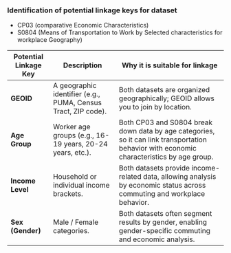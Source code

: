 ### Identification of potential linkage keys for dataset 
- CP03 (comparative Economic Characteristics)
- S0804 (Means of Transportation to Work by Selected characteristics for workplace Geography)

| Potential Linkage Key | Description | Why it is suitable for linkage |
|------------------------|-------------|--------------------------------|
| **GEOID**              | A geographic identifier (e.g., PUMA, Census Tract, ZIP code). | Both datasets are organized geographically; GEOID allows you to join by location. |
| **Age Group**          | Worker age groups (e.g., 16-19 years, 20-24 years, etc.). | Both CP03 and S0804 break down data by age categories, so it can link transportation behavior with economic characteristics by age group. |
| **Income Level**       | Household or individual income brackets. | Both datasets provide income-related data, allowing analysis by economic status across commuting and workplace behavior. |
| **Sex (Gender)**       | Male / Female categories. | Both datasets often segment results by gender, enabling gender-specific commuting and economic analysis. |

